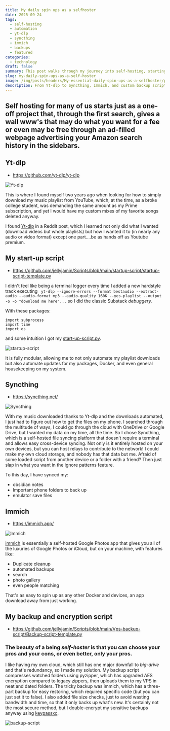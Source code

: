 ```yaml
---
title: My daily spin ups as a selfhoster
date: 2025-09-24
tags:
  - self-hosting
  - automation
  - yt-dlp
  - syncthing
  - immich
  - backups
  - featured
categories:
  - technology
draft: false
summary: This post walks through my journey into self-hosting, starting from a simple need to download YouTube playlists with Yt-dlp and evolving into a modular automation script, cross-device syncing with Syncthing, private photo management via Immich, and custom backup solutions with encryption. What began as a way to save money and control my media turned into a daily self-hosting setup that gives me flexibility, privacy, and ownership of my data.
slug: my-daily-spin-ups-as-a-self-hoster
image: /img/posts/headers/My-essential-daily-spin-ups-as-a-selfhoster/pexels-joshsorenson-1714208.jpg
description: From Yt-dlp to Syncthing, Immich, and custom backup scripts — a self-hosting journey that puts privacy, automation, and data ownership first
---
```


## **S**elf hosting for many of us starts just as a one-off project that, through the first search, gives a wall www's that may do what you want for a fee or even may be free through an ad-filled webpage advertising your Amazon search history in the sidebars. 

## Yt-dlp

- https://github.com/yt-dlp/yt-dlp

<img src="/img/posts/Inlines/My-daily-spin-ups-as-a-selfhoster/Yt-dlp-github.png" 
     alt="Yt-dlp" 
     style="max-width: 100%; height: auto;">

This is where I found myself two years ago when looking for how to simply download my music playlist from YouTube, which, at the time, as a broke college student, was demanding the same amount as my Prime subscription, and yet I would have my custom mixes of my favorite songs deleted anyway. 

I found [Yt-dlp](https://github.com/yt-dlp/yt-dlp) in a Reddit post, which I learned not only did what I wanted (download videos but whole playlists) but how I wanted it to (in nearly any audio or video format) except one part....be as hands off as Youtube premium. 


## My start-up script

- https://github.com/jellyjamin/Scripts/blob/main/startup-script/startup-script-template.py

I didn't feel like being a terminal logger every time I added a new hardstyle track executing ```
yt-dlp --ignore-errors --format bestaudio --extract-audio --audio-format mp3 --audio-quality 160K --yes-playlist --output -o -o "download me here"...```  so I did the classic Substack *debuggery*. 

With these packages: 

```
import subprocess
import time
import os
```

and some intuition I got my [start-up-script.py](https://github.com/jellyjamin/Scripts/blob/main/startup-script/startup-script-template.py). 

<img src="/img/posts/Inlines/My-daily-spin-ups-as-a-selfhoster/Startup-script.png" 
     alt="startup-script" 
     style="max-width: 100%; height: auto;">

It is fully modular, allowing me to not only automate my playlist downloads but also automate updates for my packages, Docker, and even general housekeeping on my system. 


## Syncthing

- https://syncthing.net/

<img src="/img/posts/Inlines/My-daily-spin-ups-as-a-selfhoster/syncthing-site.png" 
     alt="Syncthing" 
     style="max-width: 100%; height: auto;">

With my music downloaded thanks to Yt-dlp and the downloads automated, I just had to figure out how to get the files on my phone. I searched through the multitude of ways, I could go through the cloud with OneDrive or Google Drive, but I wanted my data on my time, all the time. So I chose Syncthing, which is a self-hosted file syncing platform that doesn't require a terminal and allows easy cross-device syncing. Not only is it entirely hosted on your own devices, but you can host relays to contribute to the network! I could make my own cloud storage, and nobody has that data but me. Afraid of some loaded script from another device or a folder with a friend? Then just slap in what you want in the ignore patterns feature.

To this day, I have synced my:

- obsidian notes
- Important phone folders to back up
- emulator save files


## Immich

- https://immich.app/

<img src="/img/posts/Inlines/My-daily-spin-ups-as-a-selfhoster/Immich-site.png" 
     alt="Immich" 
     style="max-width: 100%; height: auto;">

 [immich](https://immich.app/) is essentially a self-hosted Google Photos app that gives you all of the luxuries of Google Photos or iCloud, but on your machine, with features like:

- Duplicate cleanup
- automated backups
- search 
- photo gallery
- even people matching

That's as easy to spin up as any other Docker and devices, an app download away from just working.


## My backup and encryption script

- https://github.com/jellyjamin/Scripts/blob/main/Vps-backup-script/Backup-script-template.py

### The beauty of a being *self-hoster* is that you can choose your pros and your cons, or even better, only your pros. 

I like having my own cloud, which still has one major downfall to *big-drive* and that's redundancy, so I made my solution. My backup script compresses watched folders using pyzipper, which has upgraded AES encryption compared to legacy zippers, then uploads them to my VPS in neat and dated folders. The tricky backup was immich, which has a three-part backup for easy restoring, which required specific code (but you can just set it to false). I also added file size checks, just to avoid wasting bandwidth and time, so that it only backs up what's new. It's certainly not the most secure method, but I double-encrypt my sensitive backups anyway using [keypassxc](https://keepassxc.org/).

<img src="/img/posts/Inlines/My-daily-spin-ups-as-a-selfhoster/Backup-script.png" 
     alt="backup-script" 
     style="max-width: 100%; height: auto;">



